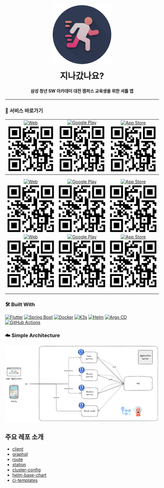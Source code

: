 
<h1 align="center">
  <a href="https://isitgone.site"><img src="/assets/isitgone.png" alt="Is It Gone?" width="192" style="margin-bottom: 10px"></a>
  <br>
  지나갔나요?
  <br>
</h1>

<h4 align="center">삼성 청년 SW 아카데미 대전 캠퍼스 교육생을 위한 셔틀 앱</h4>

---
### 🚀 서비스 바로가기

<table>
  <tr>
    <td align="center">
      <a href="https://isitgone.site">
        <img src="https://img.shields.io/badge/Web-Available-ad83d9?logo=google-chrome&logoColor=white" alt="Web" />
      </a>
      <br>
      <img src="/assets/qr.png" alt="Web QR" width="160" />
    </td>
    <td align="center">
      <a href="https://play.google.com/store/apps">
        <img src="https://img.shields.io/badge/Google%20Play-Coming_soon!-brightgreen?logo=google-play" alt="Google Play" />
      </a>
      <br>
      <img src="/assets/qr.png" alt="Play Store QR" width="160" />
    </td>
    <td align="center">
      <a href="https://apps.apple.com">
        <img src="https://img.shields.io/badge/App%20Store-Coming_soon!-blue?logo=apple" alt="App Store" />
      </a>
      <br>
      <img src="/assets/qr.png" alt="App Store QR" width="160" />
    </td>
  </tr>
</table>



<div style="display: flex; justify-content: space-around; align-items: center;">
  <div style="text-align: center;">
    <a href="https://isitgone.site">
      <img src="https://img.shields.io/badge/Web-Available-ad83d9?logo=google-chrome&logoColor=white" alt="Web" />
    </a>
    <br>
    <img src="/assets/qr.png" alt="Web QR" width="160" />
  </div>
  <div style="text-align: center;">
    <a href="https://play.google.com/store/apps">
      <img src="https://img.shields.io/badge/Google%20Play-Coming_soon!-brightgreen?logo=google-play" alt="Google Play" />
    </a>
    <br>
    <img src="/assets/qr.png" alt="Play Store QR" width="160" />
  </div>
  <div style="text-align: center;">
    <a href="https://apps.apple.com">
      <img src="https://img.shields.io/badge/App%20Store-Coming_soon!-blue?logo=apple" alt="App Store" />
    </a>
    <br>
    <img src="/assets/qr.png" alt="App Store QR" width="160" />
  </div>
</div>





<div style="display: table; width: 100%;">
  <div style="display: table-cell; text-align: center;">
    <a href="https://isitgone.site">
      <img src="https://img.shields.io/badge/Web-Available-ad83d9?logo=google-chrome&logoColor=white" alt="Web" />
    </a>
    <br>
    <img src="/assets/qr.png" alt="Web QR" width="160" />
  </div>
  <div style="display: table-cell; text-align: center;">
    <a href="https://play.google.com/store/apps">
      <img src="https://img.shields.io/badge/Google%20Play-Coming_soon!-brightgreen?logo=google-play" alt="Google Play" />
    </a>
    <br>
    <img src="/assets/qr.png" alt="Play Store QR" width="160" />
  </div>
  <div style="display: table-cell; text-align: center;">
    <a href="https://apps.apple.com">
      <img src="https://img.shields.io/badge/App%20Store-Coming_soon!-blue?logo=apple" alt="App Store" />
    </a>
    <br>
    <img src="/assets/qr.png" alt="App Store QR" width="160" />
  </div>
</div>

---
### 🛠️ Built With

[![Flutter](https://img.shields.io/badge/Flutter-02569B?style=for-the-badge&logo=flutter&logoColor=white)](https://flutter.dev/) 
[![Spring Boot](https://img.shields.io/badge/Spring%20Boot-6DB33F?style=for-the-badge&logo=spring-boot&logoColor=white)](https://spring.io/projects/spring-boot) 
[![Docker](https://img.shields.io/badge/Docker-2496ED?style=for-the-badge&logo=docker&logoColor=white)](https://www.docker.com/) 
[![K3s](https://img.shields.io/badge/K3s-FF6600?style=for-the-badge&logo=k3s&logoColor=white)](https://k3s.io/) 
[![Helm](https://img.shields.io/badge/Helm-0F1689?style=for-the-badge&logo=helm&logoColor=white)](https://helm.sh/) 
[![Argo CD](https://img.shields.io/badge/Argo--CD-EF7B4D?style=for-the-badge&logo=argo&logoColor=white)](https://argo-cd.readthedocs.io/) 
[![GitHub Actions](https://img.shields.io/badge/GitHub_Actions-2088FF?style=for-the-badge&logo=github-actions&logoColor=white)](https://github.com/features/actions) 


### ☁️ Simple Architecture

![img_1.png](/assets/architecture.png)

## **주요 레포 소개**

- [client](https://github.com/IsItGone/client)
- [graphql](https://github.com/IsItGone/graphql)
- [route](https://github.com/IsItGone/route)
- [station](https://github.com/IsItGone/station)
- [cluster-config](https://github.com/IsItGone/cluster-config)
- [helm-base-chart](https://github.com/IsItGone/helm-base-chart)
- [ci-templates](https://github.com/IsItGone/ci-templates)

